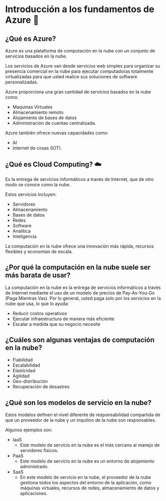 # Introducción a los fundamentos de Azure :eyes:

## ¿Qué es Azure?
Azure es una plataforma de computación en la nube con un conjunto de servicios basados en la nube.

Los servicios de Azure van desde servicios web simples para organizar su presencia comercial en la nube para ejecutar computadoras totalmente virtualizadas para que usted realice sus soluciones de software personalizadas.

Azure proporciona una gran cantidad de servicios basados en la nube como:

- Maquinas Virtuales
- Almacenamiento remoto
- Alojamiento de bases de datos
- Administración de cuentas centralizada.

Azure también ofrece nuevas capacidades como: 
- AI 
- Internet de cosas (IOT).


## ¿Qué es Cloud Computing? :cloud:
Es la entrega de servicios informáticos a través de Internet, que de otro modo se conoce como la nube. 

Estos servicios incluyen: 
- Servidores
- Almacenamiento
- Bases de datos
- Redes
- Software
- Analítica
- Inteligencia

La computación en la nube ofrece una innovación más rápida, recursos flexibles y economías de escala.

## ¿Por qué la computación en la nube suele ser más barata de usar?
La computación en la nube es la entrega de servicios informáticos a través de Internet mediante el uso de un modelo de precios de Pay-As-You-Go (Paga Mientras Vas). Por lo general, usted paga solo por los servicios en la nube que usa, lo que lo ayuda:

- Reducir costos operativos
- Ejecutar infraestructura de manera más eficiente
- Escalar a medida que su negocio necesite

## ¿Cuáles son algunas ventajas de computación en la nube?
- Fiabilidad
- Escalabilidad
- Elasticidad
- Agilidad
- Geo-distribución
- Recuperación de desastres

## ¿Qué son los modelos de servicio en la nube?
Estos modelos definen el nivel diferente de responsabilidad compartida de que un proveedor de la nube y un inquilino de la nube son responsables.

Algunos ejemplos son:
- IaaS
    - Este modelo de servicio en la nube es el más cercano al manejo de servidores físicos.
- PaaS
  - Este modelo de servicio en la nube es un entorno de alojamiento administrado.
- SaaS
  - En este modelo de servicio en la nube, el proveedor de la nube gestiona todos los aspectos del entorno de la aplicación, como máquinas virtuales, recursos de redes, almacenamiento de datos y aplicaciones.

<!-- ## ¿Qué es la computación sin servidor?

## ¿Qué son las nubes públicas, privadas e híbridas? -->